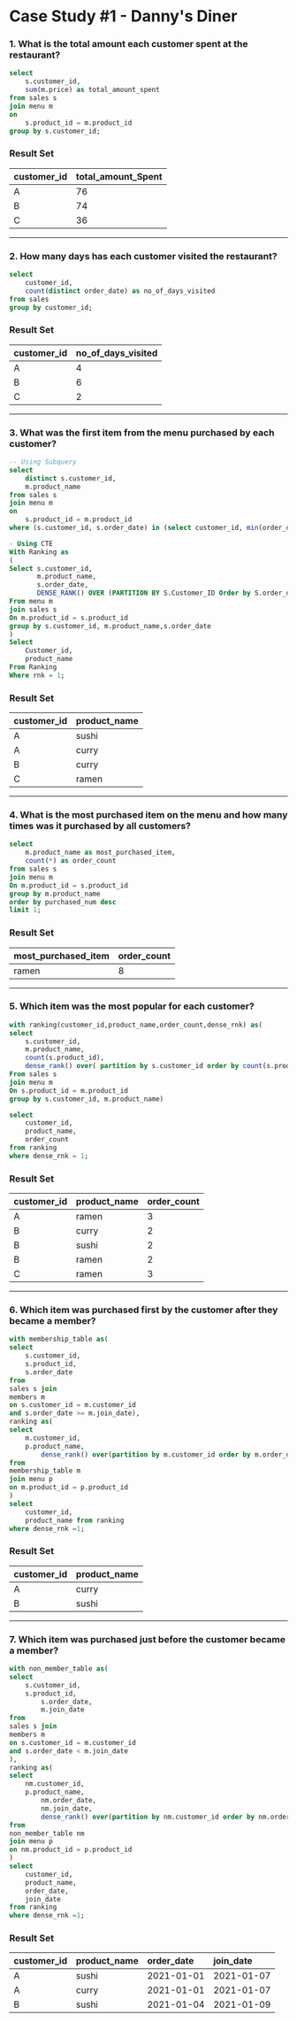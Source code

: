 # **Case Study #1 - Danny's Diner**

### 1. What is the total amount each customer spent at the restaurant?

```sql
select
	s.customer_id,
	sum(m.price) as total_amount_spent
from sales s
join menu m
on
	s.product_id = m.product_id
group by s.customer_id;

```
### Result Set 

| customer_id | total_amount_Spent |
|:-------------|:-------------|
| A           | 76         |
| B           | 74         |
| C           | 36         |

---

### 2. How many days has each customer visited the restaurant?

```sql
select
	customer_id,
	count(distinct order_date) as no_of_days_visited
from sales 
group by customer_id;

```
### Result Set 

| customer_id | no_of_days_visited |
|:-------------|:-------------|
| A           | 4         |
| B           | 6         |
| C           | 2         |

---

### 3. What was the first item from the menu purchased by each customer?

```sql
-- Using Subquery
select
	distinct s.customer_id,
	m.product_name
from sales s
join menu m
on
	s.product_id = m.product_id
where (s.customer_id, s.order_date) in (select customer_id, min(order_date) from  sales group by 1);

```
```sql
- Using CTE
With Ranking as
(
Select s.customer_id, 
       m.product_name, 
       s.order_date,
       DENSE_RANK() OVER (PARTITION BY S.Customer_ID Order by S.order_date) as rnk
From menu m
join sales s
On m.product_id = s.product_id
group by s.customer_id, m.product_name,s.order_date
)
Select
	Customer_id,
	product_name
From Ranking
Where rnk = 1;

```

### Result Set 

| customer_id | product_name |
|:-------------|:-------------|
| A           | sushi         |
| A           | curry         |
| B           | curry         |
| C           | ramen         |

---

### 4. What is the most purchased item on the menu and how many times was it purchased by all customers?

```sql
select
	m.product_name as most_purchased_item,
	count(*) as order_count
from sales s
join menu m
On m.product_id = s.product_id
group by m.product_name
order by purchased_num desc
limit 1;

```
### Result Set 

| most_purchased_item | order_count |
|:--------------------|:------------|
| ramen           | 8         |

---

### 5. Which item was the most popular for each customer?

```sql
with ranking(customer_id,product_name,order_count,dense_rnk) as(
select
	s.customer_id, 
	m.product_name,
	count(s.product_id),
	dense_rank() over( partition by s.customer_id order by count(s.product_id) desc) 
From sales s
join menu m
On s.product_id = m.product_id
group by s.customer_id, m.product_name)

select
	customer_id,
	product_name,
	order_count
from ranking
where dense_rnk = 1;

```
### Result Set 

| customer_id  | product_name  | order_count  |
|:-------------|:--------------|:-------------|
| A   | ramen   | 3   |
| B   | curry   | 2   |
| B   | sushi   | 2   |
| B   | ramen   | 2   |
| C   | ramen   | 3   |

---

### 6. Which item was purchased first by the customer after they became a member?

```sql
with membership_table as(
select
	s.customer_id, 
	s.product_id,
	s.order_date
from 
sales s join 
members m 
on s.customer_id = m.customer_id 
and s.order_date >= m.join_date),
ranking as(
select
	m.customer_id, 
	p.product_name,
        dense_rank() over(partition by m.customer_id order by m.order_date) as dense_rnk
from 
membership_table m
join menu p 
on m.product_id = p.product_id
)
select
	customer_id,
	product_name from ranking
where dense_rnk =1;


```
### Result Set 

| customer_id  | product_name  |
|:-------------|:--------------|
| A   | curry   |
| B   | sushi   | 
 
---

### 7. Which item was purchased just before the customer became a member?

```sql
with non_member_table as(
select
	s.customer_id, 
	s.product_id,
        s.order_date,
        m.join_date
from 
sales s join 
members m 
on s.customer_id = m.customer_id 
and s.order_date < m.join_date
),
ranking as(
select
	nm.customer_id, 
	p.product_name,
        nm.order_date,
        nm.join_date,
        dense_rank() over(partition by nm.customer_id order by nm.order_date desc) as dense_rnk
from 
non_member_table nm
join menu p 
on nm.product_id = p.product_id
)
select
	customer_id,
	product_name,
	order_date,
	join_date
from ranking
where dense_rnk =1;


```
### Result Set 

| customer_id  | product_name  |order_date  |join_date  |
|:-------------|:--------------|:-----------|:----------|
| A   | sushi   | 2021-01-01   | 2021-01-07    |
| A   | curry   | 2021-01-01   | 2021-01-07    |
| B   | sushi   | 2021-01-04   | 2021-01-09    |
